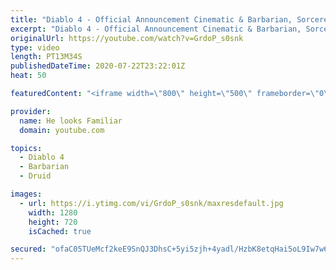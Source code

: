 ```yaml
---
title: "Diablo 4 - Official Announcement Cinematic & Barbarian, Sorcerer & Druid Official Gameplay Reaction"
excerpt: "Diablo 4 - Official Announcement Cinematic & Barbarian, Sorcerer & Druid Official Gameplay Reaction 1.Original:https://youtu.be/0SSYzl9fXOQ 2."
originalUrl: https://youtube.com/watch?v=GrdoP_s0snk
type: video
length: PT13M34S
publishedDateTime: 2020-07-22T23:22:01Z
heat: 50

featuredContent: "<iframe width=\"800\" height=\"500\" frameborder=\"0\" src=\"https://www.youtube.com/embed/GrdoP_s0snk\" allow=\"accelerometer; autoplay; encrypted-media; gyroscope; picture-in-picture\" allowfullscreen></iframe>"

provider:
  name: He looks Familiar
  domain: youtube.com

topics:
  - Diablo 4
  - Barbarian
  - Druid

images:
  - url: https://i.ytimg.com/vi/GrdoP_s0snk/maxresdefault.jpg
    width: 1280
    height: 720
    isCached: true

secured: "ofaC05TUeMcf2keE9SnQJ3DhsC+5yi5zjh+4yadl/HzbK8etqHai5oL9Iw7w68/CRVEKsS4zKE4KzcP6Xj16S+tlbW212nwnrwvC3cOIt50Oty8LJ/Vwl4TI9nudqL4bDcEA9b0mvqkIfXLHTUqO+JCtXwS6+LGP67ydvuMgSXxGWza35RBNa7NSW+4U+B5BE7YD1Uxcz8XZz2Mj1xCG1mgpFmffqBscXZczYBs9tw1Jw1yVPn7qZIQAaHM5DVvKMs4GT+RwYSjww0MGtVU2n5m2kObM+d2MjXd50cmKh48JGgTINtLIKCdEx1WQbxg1erXgCPG0hyGpjYRRN1FbE2O9obsNskqxPeuU6TW7tx5QaX67aGFTg9INKbK2sCy9sC0CzcBGdm3LohYrMLlMBD+FIC/s4PKIk8OzJxtWw1I=;bTSq0Xp6DK8ekgMy9TO79Q=="
---
```


